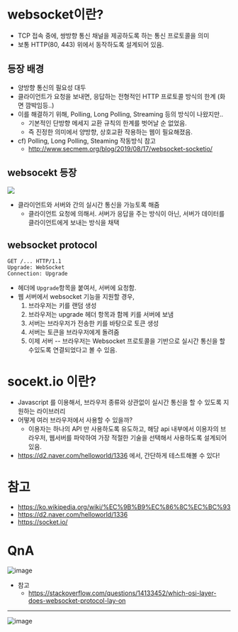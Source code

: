 # websocket이란?
- TCP 접속 중에, 쌍방향 통신 채널을 제공하도록 하는 통신 프로토콜을 의미
- 보통 HTTP(80, 443) 위에서 동작하도록 설계되어 있음.

## 등장 배경
- 양방향 통신의 필요성 대두
- 클라이언트가 요청을 보내면, 응답하는 전형적인 HTTP 프로토콜 방식의 한계 (화면 깜박임등..)
- 이를 해결하기 위해, Polling, Long Polling, Streaming 등의 방식이 나왔지만..
    - 기본적인 단방향 메세지 교환 규칙의 한계를 벗어날 순 없었음.
    - 즉 진정한 의미에서 양방향, 상호교환 작용하는 웹이 필요해졌음.
- cf) Polling, Long Polling, Steaming 작동방식 참고
    - http://www.secmem.org/blog/2019/08/17/websocket-socketio/


## websocekt 등장
![](https://d2.naver.com/content/images/2015/06/helloworld-1336-1-1.png)
- 클라이언트와 서버와 간의 실시간 통신을 가능토록 해줌
    - 클라이언트 요청에 의해서. 서버가 응답을 주는 방식이 아닌, 서버가 데이터를 클라이언트에게 보내는 방식을 채택

## websocket protocol
```
GET /... HTTP/1.1  
Upgrade: WebSocket  
Connection: Upgrade  
```
- 헤더에 `Upgrade`항목을 붙여서, 서버에 요청함.
- 웹 서버에서 websocket 기능을 지원할 경우,
    1. 브라우저는 키를 랜덤 생성
    2. 브라우저는 upgrade 헤더 항목과 함께 키를 서버에 보냄
    3. 서버는 브라우저가 전송한 키를 바탕으로 토큰 생성
    4. 서버는 토큰을 브라우저에게 돌려줌
    5. 이제 서버 -- 브라우저는 Websocket 프로토콜을 기반으로 실시간 통신을 할 수있도록 연결되었다고 볼 수 있음.


# socekt.io 이란?
- Javascript 를 이용해서, 브라우저 종류와 상관없이 실시간 통신을 할 수 있도록 지원하는 라이브러리
- 어떻게 여러 브라우저에서 사용할 수 있을까?
    - 이용자는 하나의 API 만 사용하도록 유도하고, 해당 api 내부에서 이용자의 브라우저, 웹서버를 파악하여 가장 적절한 기술을 선택해서 사용하도록 설계되어있음.
- https://d2.naver.com/helloworld/1336 에서, 간단하게 테스트해볼 수 있다!


# 참고
- https://ko.wikipedia.org/wiki/%EC%9B%B9%EC%86%8C%EC%BC%93
- https://d2.naver.com/helloworld/1336
- https://socket.io/


# QnA
![image](https://user-images.githubusercontent.com/22140570/122920441-60f59c00-d39c-11eb-875d-2f74a09c01ae.png)
- 참고
  - https://stackoverflow.com/questions/14133452/which-osi-layer-does-websocket-protocol-lay-on

---

![image](https://user-images.githubusercontent.com/22140570/122920542-7a96e380-d39c-11eb-89cd-3e20f061e67e.png)
